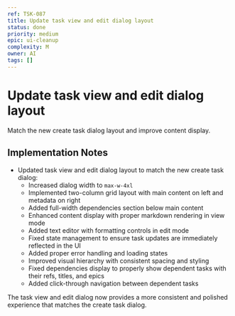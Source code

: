 ```yaml
---
ref: TSK-087
title: Update task view and edit dialog layout
status: done
priority: medium
epic: ui-cleanup
complexity: M
owner: AI
tags: []
---
```


# Update task view and edit dialog layout

Match the new create task dialog layout and improve content display.

## Implementation Notes

- Updated task view and edit dialog layout to match the new create task dialog:
  - Increased dialog width to `max-w-4xl`
  - Implemented two-column grid layout with main content on left and metadata on right
  - Added full-width dependencies section below main content
  - Enhanced content display with proper markdown rendering in view mode
  - Added text editor with formatting controls in edit mode
  - Fixed state management to ensure task updates are immediately reflected in the UI
  - Added proper error handling and loading states
  - Improved visual hierarchy with consistent spacing and styling
  - Fixed dependencies display to properly show dependent tasks with their refs, titles, and epics
  - Added click-through navigation between dependent tasks

The task view and edit dialog now provides a more consistent and polished experience that matches the create task dialog.
